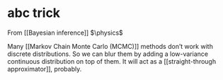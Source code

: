 # abc trick
From [[Bayesian inference]]
$\physics$

Many [[Markov Chain Monte Carlo (MCMC)]] methods don’t work with discrete distributions. So we can blur them by adding a low-variance continuous distribution on top of them. It will act as a [[straight-through approximator]], probably.